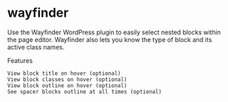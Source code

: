 # wayfinder
Use the Wayfinder WordPress plugin to easily select nested blocks within the page editor. Wayfinder also lets you know the type of block and its active class names.

Features

    View block title on hover (optional)
    View block classes on hover (optional)
    View block outline on hover (optional)
    See spacer blocks outline at all times (optional)

